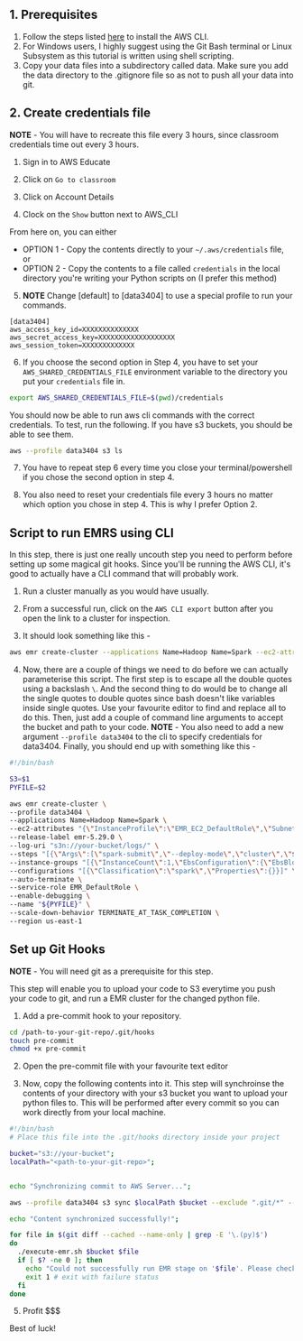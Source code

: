 ## 1. Prerequisites

1. Follow the steps listed [here](https://aws.amazon.com/cli/) to install the AWS CLI. 
2. For Windows users, I highly suggest using the Git Bash terminal or Linux Subsystem as this tutorial is written using shell scripting.
3. Copy your data files into a subdirectory called data. Make sure you add the data directory to the .gitignore file so as not to push all your data into git.

## 2. Create credentials file

__NOTE__ - You will have to recreate this file every 3 hours, since classroom credentials time out every 3 hours.

1. Sign in to AWS Educate

2. Click on `Go to classroom`

3. Click on Account Details

4. Clock on the `Show` button next to AWS_CLI

From here on, you can either
- OPTION 1 - Copy the contents directly to your `~/.aws/credentials` file, or
- OPTION 2 - Copy the contents to a file called `credentials` in the local directory you're writing your Python scripts on (I prefer this method)

5. __NOTE__ Change [default] to [data3404] to use a special profile to run your commands.
```
[data3404]
aws_access_key_id=XXXXXXXXXXXXXX
aws_secret_access_key=XXXXXXXXXXXXXXXXXXX
aws_session_token=XXXXXXXXXXXXX
```

6. If you choose the second option in Step 4, you have to set your `AWS_SHARED_CREDENTIALS_FILE` environment variable to the directory you put your `credentials` file in.

```sh
export AWS_SHARED_CREDENTIALS_FILE=$(pwd)/credentials
```


You should now be able to run aws cli commands with the correct credentials. To test, run the following. If you have s3 buckets, you should be able to see them.

```sh
aws --profile data3404 s3 ls
```

7. You have to repeat step 6 every time you close your terminal/powershell if you chose the second option in step 4.

8. You also need to reset your credentials file every 3 hours no matter which option you chose in step 4. This is why I prefer Option 2.

## Script to run EMRS using CLI

In this step, there is just one really uncouth step you need to perform before setting up some magical git hooks. Since you'll be running the AWS CLI, it's good to actually have a CLI command that will probably work. 

1. Run a cluster manually as you would have usually. 

2. From a successful run, click on the `AWS CLI export` button after you open the link to a cluster for inspection. 

3. It should look something like this - 

```sh
aws emr create-cluster --applications Name=Hadoop Name=Spark --ec2-attributes '{"InstanceProfile":"EMR_EC2_DefaultRole","SubnetId":"subnet-XXXXXXXX","EmrManagedSlaveSecurityGroup":"sg-XXXXXXXXXXXXXXXX","EmrManagedMasterSecurityGroup":"sg-XXXXXXXXXXXXXXXXX"}' --release-label emr-5.29.0 --log-uri 's3n://data3404-nhas9102-a2/logs/' --steps '[{"Args":["spark-submit","--deploy-mode","cluster","s3://data3404-nhas9102-a2/code/UserRatingAnalysis.py"],"Type":"CUSTOM_JAR","ActionOnFailure":"TERMINATE_CLUSTER","Jar":"command-runner.jar","Properties":"=","Name":"Spark application"}]' --instance-groups '[{"InstanceCount":1,"EbsConfiguration":{"EbsBlockDeviceConfigs":[{"VolumeSpecification":{"SizeInGB":32,"VolumeType":"gp2"},"VolumesPerInstance":2}]},"InstanceGroupType":"MASTER","InstanceType":"m5.xlarge","Name":"Master Instance Group"},{"InstanceCount":2,"EbsConfiguration":{"EbsBlockDeviceConfigs":[{"VolumeSpecification":{"SizeInGB":32,"VolumeType":"gp2"},"VolumesPerInstance":2}]},"InstanceGroupType":"CORE","InstanceType":"m5.xlarge","Name":"Core Instance Group"}]' --configurations '[{"Classification":"spark","Properties":{}}]' --auto-terminate --service-role EMR_DefaultRole --enable-debugging --name 'code/UserRatingAnalysis.py' --scale-down-behavior TERMINATE_AT_TASK_COMPLETION --region us-east-1
```

4. Now, there are a couple of things we need to do before we can actually parameterise this script. The first step is to escape all the double quotes using a backslash `\`. And the second thing to do would be to change all the single quotes to double quotes since bash doesn't like variables inside single quotes. Use your favourite editor to find and replace all to do this. Then, just add a couple of command line arguments to accept the bucket and path to your code. __NOTE__ - You also need to add a new argument `--profile data3404` to the cli to specify credentials for data3404. Finally, you should end up with something like this - 

```sh
#!/bin/bash

S3=$1
PYFILE=$2

aws emr create-cluster \
--profile data3404 \
--applications Name=Hadoop Name=Spark \
--ec2-attributes "{\"InstanceProfile\":\"EMR_EC2_DefaultRole\",\"SubnetId\":\"subnet-XXXXXXXX\",\"EmrManagedSlaveSecurityGroup\":\"sg-XXXXXXXXXXXXXXXX\",\"EmrManagedMasterSecurityGroup\":\"sg-XXXXXXXXXXXXXXXXX\"}" \
--release-label emr-5.29.0 \
--log-uri "s3n://your-bucket/logs/" \
--steps "[{\"Args\":[\"spark-submit\",\"--deploy-mode\",\"cluster\",\"${S3}/${PYFILE}\"],\"Type\":\"CUSTOM_JAR\",\"ActionOnFailure\":\"TERMINATE_CLUSTER\",\"Jar\":\"command-runner.jar\",\"Properties\":\"\",\"Name\":\"Spark application\"}]" \
--instance-groups "[{\"InstanceCount\":1,\"EbsConfiguration\":{\"EbsBlockDeviceConfigs\":[{\"VolumeSpecification\":{\"SizeInGB\":32,\"VolumeType\":\"gp2\"},\"VolumesPerInstance\":2}]},\"InstanceGroupType\":\"MASTER\",\"InstanceType\":\"m5.xlarge\",\"Name\":\"Master Instance Group\"},{\"InstanceCount\":2,\"EbsConfiguration\":{\"EbsBlockDeviceConfigs\":[{\"VolumeSpecification\":{\"SizeInGB\":32,\"VolumeType\":\"gp2\"},\"VolumesPerInstance\":2}]},\"InstanceGroupType\":\"CORE\",\"InstanceType\":\"m5.xlarge\",\"Name\":\"Core Instance Group\"}]" \
--configurations "[{\"Classification\":\"spark\",\"Properties\":{}}]" \
--auto-terminate \
--service-role EMR_DefaultRole \
--enable-debugging \
--name "${PYFILE}" \
--scale-down-behavior TERMINATE_AT_TASK_COMPLETION \
--region us-east-1
```

## Set up Git Hooks 

__NOTE__ - You will need git as a prerequisite for this step.

This step will enable you to upload your code to S3 everytime you push your code to git, and run a EMR cluster for the changed python file.

1. Add a pre-commit hook to your repository.

```sh
cd /path-to-your-git-repo/.git/hooks
touch pre-commit
chmod +x pre-commit
```

2. Open the pre-commit file with your favourite text editor

3. Now, copy the following contents into it. This step will synchroinse the contents of your directory with your s3 bucket you want to upload your python files to. This will be performed after every commit so you can work directly from your local machine.

```sh
#!/bin/bash
# Place this file into the .git/hooks directory inside your project

bucket="s3://your-bucket";
localPath="<path-to-your-git-repo>";


echo "Synchronizing commit to AWS Server...";

aws --profile data3404 s3 sync $localPath $bucket --exclude ".git/*" --exclude "credentials" --exclude ".gitignore";

echo "Content synchronized successfully!";

for file in $(git diff --cached --name-only | grep -E '\.(py)$')
do
  ./execute-emr.sh $bucket $file 
  if [ $? -ne 0 ]; then
    echo "Could not successfully run EMR stage on '$file'. Please check your code and try again."
    exit 1 # exit with failure status
  fi
done

```

5. Profit $$$


Best of luck! 
